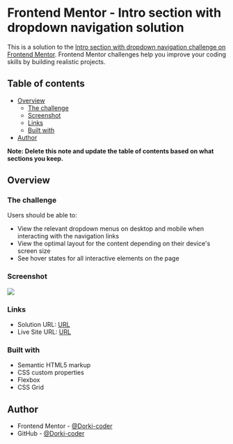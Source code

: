# Frontend Mentor - Intro section with dropdown navigation solution

This is a solution to the [Intro section with dropdown navigation challenge on Frontend Mentor](https://www.frontendmentor.io/challenges/intro-section-with-dropdown-navigation-ryaPetHE5). Frontend Mentor challenges help you improve your coding skills by building realistic projects.

## Table of contents

- [Overview](#overview)
  - [The challenge](#the-challenge)
  - [Screenshot](#screenshot)
  - [Links](#links)
  - [Built with](#built-with)
- [Author](#author)

**Note: Delete this note and update the table of contents based on what sections you keep.**

## Overview

### The challenge

Users should be able to:

- View the relevant dropdown menus on desktop and mobile when interacting with the navigation links
- View the optimal layout for the content depending on their device's screen size
- See hover states for all interactive elements on the page

### Screenshot

![](./screenshot.jpg)

### Links

- Solution URL: [URL](https://www.frontendmentor.io/challenges/intro-section-with-dropdown-navigation-ryaPetHE5/hub/intro-section-with-dropdown-navigation-vanilla-css-and-js-3e1LjTS0fs)
- Live Site URL: [URL](https://dorki-coder.github.io/intro-section-with-dropdown-navigation-figma/)

### Built with

- Semantic HTML5 markup
- CSS custom properties
- Flexbox
- CSS Grid

## Author

- Frontend Mentor - [@Dorki-coder](https://www.frontendmentor.io/profile/Dorki-coder)
- GitHub - [@Dorki-coder](https://github.com/Dorki-coder)
